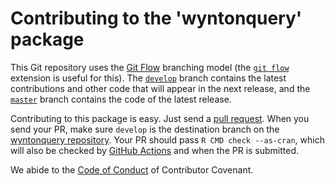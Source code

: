
# Contributing to the 'wyntonquery' package

This Git repository uses the [Git Flow](https://nvie.com/posts/a-successful-git-branching-model/) branching model (the [`git flow`](https://github.com/petervanderdoes/gitflow-avh) extension is useful for this).  The [`develop`](https://github.com/ucsf-wynton/wyntonquery/tree/develop) branch contains the latest contributions and other code that will appear in the next release, and the [`master`](https://github.com/ucsf-wynton/wyntonquery) branch contains the code of the latest release.

Contributing to this package is easy.  Just send a [pull request](https://help.github.com/articles/using-pull-requests/).  When you send your PR, make sure `develop` is the destination branch on the [wyntonquery repository](https://github.com/ucsf-wynton/wyntonquery).  Your PR should pass `R CMD check --as-cran`, which will also be checked by  <a href="https://github.com/ucsf-wynton/wyntonquery/actions?query=workflow%3AR-CMD-check">GitHub Actions</a> and  when the PR is submitted.

We abide to the [Code of Conduct](https://www.contributor-covenant.org/version/2/0/code_of_conduct/) of Contributor Covenant.
